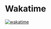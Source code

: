# Wakatime
[![wakatime](https://wakatime.com/badge/github/ChiZinct/motomobil.svg)](https://wakatime.com/badge/github/ChiZinct/motomobil)
